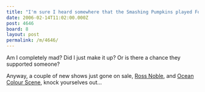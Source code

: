 ```yaml
---
title: "I'm sure I heard somewhere that the Smashing Pumpkins played Folkestone"
date: 2006-02-14T11:02:00.000Z
post: 4646
board: 8
layout: post
permalink: /m/4646/
---
```

Am I completely mad? Did I just make it up? Or is there a chance they supported someone?

Anyway, a couple of new shows just gone on sale, <a href="http://www.ticketmaster.co.uk/event/17003C4DEA08703C?affiliate=POPE">Ross Noble</a>, and <a href="http://www.ticketmaster.co.uk/event/17003C4D94C86D36?affiliate=POPE">Ocean Colour Scene</a>, knock yourselves out...

